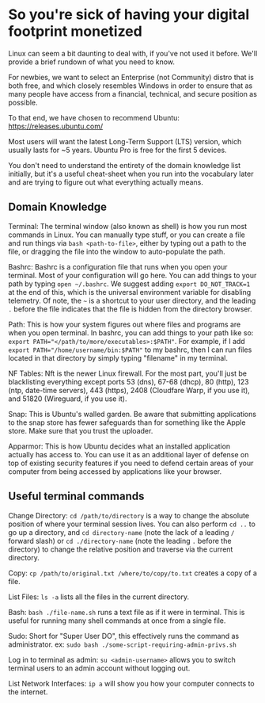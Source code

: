 # So you're sick of having your digital footprint monetized

Linux can seem a bit daunting to deal with, if you've not used it before. We'll provide a brief rundown of what you need to know.

For newbies, we want to select an Enterprise (not Community) distro that is both free, and which closely resembles Windows in order to ensure that as many people have access from a financial, technical, and secure position as possible.

To that end, we have chosen to recommend Ubuntu: https://releases.ubuntu.com/

Most users will want the latest Long-Term Support (LTS) version, which usually lasts for ~5 years. Ubuntu Pro is free for the first 5 devices.

You don't need to understand the entirety of the domain knowledge list initially, but it's a useful cheat-sheet when you run into the vocabulary later and are trying to figure out what everything actually means.

## Domain Knowledge

Terminal: The terminal window (also known as shell) is how you run most commands in Linux. You can manually type stuff, or you can create a file and run things via `bash <path-to-file>`, either by typing out a path to the file, or dragging the file into the window to auto-populate the path.

Bashrc: Bashrc is a configuration file that runs when you open your terminal. Most of your configuration will go here. You can add things to your path by typing `open ~/.bashrc`. We suggest adding `export DO_NOT_TRACK=1` at the end of this, which is the universal environment variable for disabling telemetry. Of note, the `~` is a shortcut to your user directory, and the leading `.` before the file indicates that the file is hidden from the directory browser.

Path: This is how your system figures out where files and programs are when you open terminal. In bashrc, you can add things to your path like so: `export PATH="</path/to/more/executables>:$PATH"`. For example, if I add `export PATH="/home/username/bin:$PATH"` to my bashrc, then I can run files located in that directory by simply typing "filename" in my terminal.

NF Tables: Nft is the newer Linux firewall. For the most part, you'll just be blacklisting everything except ports 53 (dns), 67-68 (dhcp), 80 (http), 123 (ntp, date-time servers), 443 (https), 2408 (Cloudfare Warp, if you use it), and 51820 (Wireguard, if you use it).

Snap: This is Ubuntu's walled garden. Be aware that submitting applications to the snap store has fewer safeguards than for something like the Apple store. Make sure that you trust the uploader.

Apparmor: This is how Ubuntu decides what an installed application actually has access to. You can use it as an additional layer of defense on top of existing security features if you need to defend certain areas of your computer from being accessed by applications like your browser.

## Useful terminal commands

Change Directory: `cd /path/to/directory` is a way to change the absolute position of where your terminal session lives. You can also perform `cd ..` to go up a directory, and `cd directory-name` (note the lack of a leading `/` forward slash) or `cd ./directory-name` (note the leading `.` before the directory) to change the relative position and traverse via the current directory.

Copy: `cp /path/to/original.txt /where/to/copy/to.txt` creates a copy of a file.

List Files: `ls -a` lists all the files in the current directory.

Bash: `bash ./file-name.sh` runs a text file as if it were in terminal. This is useful for running many shell commands at once from a single file.

Sudo: Short for "Super User DO", this effectively runs the command as administrator. ex: `sudo bash ./some-script-requiring-admin-privs.sh`

Log in to terminal as admin: `su <admin-username>` allows you to switch terminal users to an admin account without logging out.

List Network Interfaces: `ip a` will show you how your computer connects to the internet.
